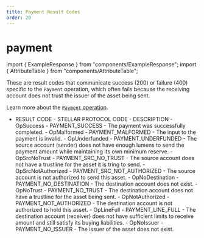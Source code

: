 ```yaml
---
title: Payment Result Codes
order: 20
---
```


# payment

import { ExampleResponse } from "components/ExampleResponse"; import { AttributeTable } from "components/AttributeTable";

These are result codes that communicate success \(200\) or failure \(400\) specific to the `Payment` operation, which often fails because the receiving account does not trust the issuer of the asset being sent.

Learn more about the [`Payment` operation](../../../../docs/start/list-of-operations.md#payment).

 - RESULT CODE - STELLAR PROTOCOL CODE - DESCRIPTION - OpSuccess - PAYMENT\_SUCCESS - The payment was successfully completed. - OpMalformed - PAYMENT\_MALFORMED - The input to the payment is invalid. - OpUnderfunded - PAYMENT\_UNDERFUNDED - The source account \(sender\) does not have enough lumens to send the payment amount while maintaining its own minimum reserve. - OpSrcNoTrust - PAYMENT\_SRC\_NO\_TRUST - The source account does not have a trustline for the asset it is tring to send. - OpSrcNotAuthorized - PAYMENT\_SRC\_NOT\_AUTHORIZED - The source account is not authorized to send this asset. - OpNoDestination - PAYMENT\_NO\_DESTINATION - The destination account does not exist. - OpNoTrust - PAYMENT\_NO\_TRUST - The destination account does not have a trustline for the asset being sent. - OpNotAuthorized - PAYMENT\_NOT\_AUTHORIZED - The destination account is not authorized to hold this asset. - OpLineFull - PAYMENT\_LINE\_FULL - The destination account \(receiver\) does not have sufficient limits to receive amount and still satisfy its buying liabilities. - OpNoIssuer - PAYMENT\_NO\_ISSUER - The issuer of the asset does not exist.

